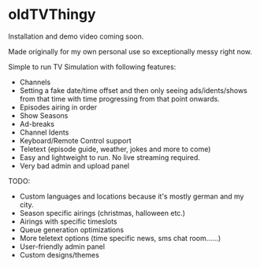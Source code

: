 # oldTVThingy
Installation and demo video coming soon.

Made originally for my own personal use so exceptionally messy right now.


Simple to run TV Simulation with following features:
- Channels
- Setting a fake date/time offset and then only seeing ads/idents/shows from that time with time progressing from that point onwards.
- Episodes airing in order
- Show Seasons
- Ad-breaks
- Channel Idents
- Keyboard/Remote Control support
- Teletext (episode guide, weather, jokes and more to come)
- Easy and lightweight to run. No live streaming required.
- Very bad admin and upload panel

TODO:
- Custom languages and locations because it's mostly german and my city.
- Season specific airings (christmas, halloween etc.)
- Airings with specific timeslots
- Queue generation optimizations
- More teletext options (time specific news, sms chat room......)
- User-friendly admin panel
- Custom designs/themes
